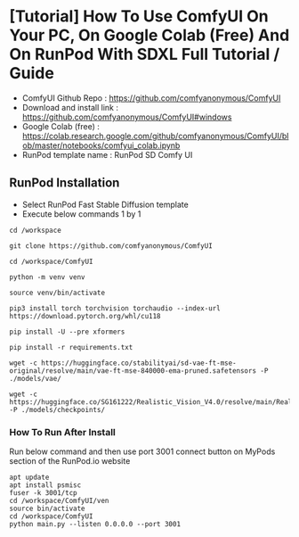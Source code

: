 # [Tutorial] How To Use ComfyUI On Your PC, On Google Colab (Free) And On RunPod With SDXL Full Tutorial / Guide

* ComfyUI Github Repo : https://github.com/comfyanonymous/ComfyUI
* Download and install link : https://github.com/comfyanonymous/ComfyUI#windows
* Google Colab (free) : https://colab.research.google.com/github/comfyanonymous/ComfyUI/blob/master/notebooks/comfyui_colab.ipynb
* RunPod template name : RunPod SD Comfy UI

## RunPod Installation

* Select RunPod Fast Stable Diffusion template
* Execute below commands 1 by 1

```
cd /workspace
```

```
git clone https://github.com/comfyanonymous/ComfyUI
```

```
cd /workspace/ComfyUI
```

```
python -m venv venv
```

```
source venv/bin/activate
```

```
pip3 install torch torchvision torchaudio --index-url https://download.pytorch.org/whl/cu118
```

```
pip install -U --pre xformers
```

```
pip install -r requirements.txt
```

```
wget -c https://huggingface.co/stabilityai/sd-vae-ft-mse-original/resolve/main/vae-ft-mse-840000-ema-pruned.safetensors -P ./models/vae/
```

```
wget -c https://huggingface.co/SG161222/Realistic_Vision_V4.0/resolve/main/Realistic_Vision_V4.0.safetensors -P ./models/checkpoints/
```

### How To Run After Install

Run below command and then use port 3001 connect button on MyPods section of the RunPod.io website

```
apt update
apt install psmisc
fuser -k 3001/tcp
cd /workspace/ComfyUI/ven
source bin/activate
cd /workspace/ComfyUI
python main.py --listen 0.0.0.0 --port 3001
```


